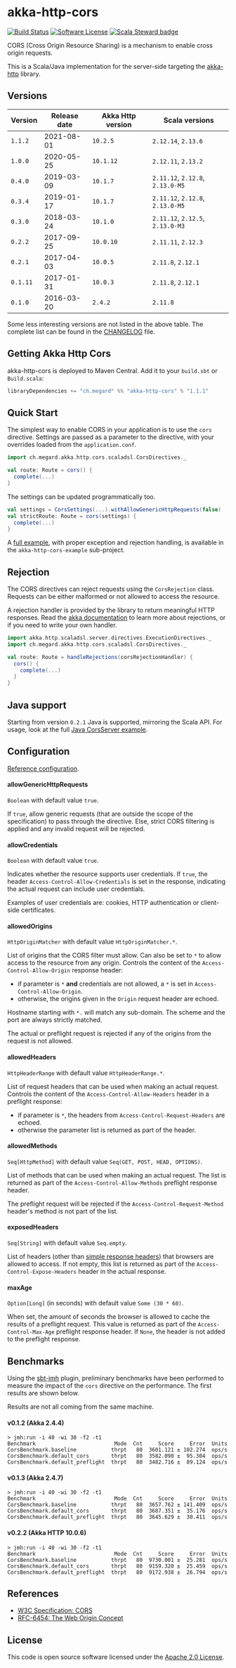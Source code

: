 # akka-http-cors

[![Build Status](https://travis-ci.org/lomigmegard/akka-http-cors.svg?branch=master&style=flat)](https://travis-ci.org/lomigmegard/akka-http-cors)
[![Software License](https://img.shields.io/badge/license-Apache%202-brightgreen.svg?style=flat)](LICENSE)
[![Scala Steward badge](https://img.shields.io/badge/Scala_Steward-helping-blue.svg?style=flat&logo=data:image/png;base64,iVBORw0KGgoAAAANSUhEUgAAAA4AAAAQCAMAAAARSr4IAAAAVFBMVEUAAACHjojlOy5NWlrKzcYRKjGFjIbp293YycuLa3pYY2LSqql4f3pCUFTgSjNodYRmcXUsPD/NTTbjRS+2jomhgnzNc223cGvZS0HaSD0XLjbaSjElhIr+AAAAAXRSTlMAQObYZgAAAHlJREFUCNdNyosOwyAIhWHAQS1Vt7a77/3fcxxdmv0xwmckutAR1nkm4ggbyEcg/wWmlGLDAA3oL50xi6fk5ffZ3E2E3QfZDCcCN2YtbEWZt+Drc6u6rlqv7Uk0LdKqqr5rk2UCRXOk0vmQKGfc94nOJyQjouF9H/wCc9gECEYfONoAAAAASUVORK5CYII=)](https://scala-steward.org)

CORS (Cross Origin Resource Sharing) is a mechanism to enable cross origin requests.

This is a Scala/Java implementation for the server-side targeting the [akka-http](https://github.com/akka/akka-http) library.

## Versions

| Version  | Release date | Akka Http version | Scala versions                   |
| -------- | ------------ | ----------------- | -------------------------------- |
| `1.1.2`  | 2021-08-01   | `10.2.5`          | `2.12.14`, `2.13.6`              |
| `1.0.0`  | 2020-05-25   | `10.1.12`         | `2.12.11`, `2.13.2`              |
| `0.4.0`  | 2019-03-09   | `10.1.7`          | `2.11.12`, `2.12.8`, `2.13.0-M5` |
| `0.3.4`  | 2019-01-17   | `10.1.7`          | `2.11.12`, `2.12.8`, `2.13.0-M5` |
| `0.3.0`  | 2018-03-24   | `10.1.0`          | `2.11.12`, `2.12.5`, `2.13.0-M3` |
| `0.2.2`  | 2017-09-25   | `10.0.10`         | `2.11.11`, `2.12.3`              |
| `0.2.1`  | 2017-04-03   | `10.0.5`          | `2.11.8`, `2.12.1`               |
| `0.1.11` | 2017-01-31   | `10.0.3`          | `2.11.8`, `2.12.1`               |
| `0.1.0`  | 2016-03-20   | `2.4.2`           | `2.11.8`                         |

Some less interesting versions are not listed in the above table. The complete list can be found in the [CHANGELOG](CHANGELOG.md) file.

## Getting Akka Http Cors
akka-http-cors is deployed to Maven Central. Add it to your `build.sbt` or `Build.scala`:
```scala
libraryDependencies += "ch.megard" %% "akka-http-cors" % "1.1.1"
```

## Quick Start
The simplest way to enable CORS in your application is to use the `cors` directive.
Settings are passed as a parameter to the directive, with your overrides loaded from the `application.conf`.

```scala
import ch.megard.akka.http.cors.scaladsl.CorsDirectives._

val route: Route = cors() {
  complete(...)
}
```

The settings can be updated programmatically too.
```scala
val settings = CorsSettings(...).withAllowGenericHttpRequests(false)
val strictRoute: Route = cors(settings) {
  complete(...)
}
```

A [full example](akka-http-cors-example/src/main/scala/ch/megard/akka/http/cors/scaladsl/CorsServer.scala), with proper exception and rejection handling, is available in the `akka-http-cors-example` sub-project. 

## Rejection
The CORS directives can reject requests using the `CorsRejection` class. Requests can be either malformed or not allowed to access the resource.

A rejection handler is provided by the library to return meaningful HTTP responses. Read the [akka documentation](http://doc.akka.io/docs/akka-http/current/scala/http/routing-dsl/rejections.html) to learn more about rejections, or if you need to write your own handler.
```scala
import akka.http.scaladsl.server.directives.ExecutionDirectives._
import ch.megard.akka.http.cors.scaladsl.CorsDirectives._

val route: Route = handleRejections(corsRejectionHandler) {
  cors() {
    complete(...)
  }
}
```

## Java support

Starting from version `0.2.1` Java is supported, mirroring the Scala API. For usage, look at the full [Java CorsServer example](akka-http-cors-example/src/main/java/ch/megard/akka/http/cors/javadsl/CorsServer.java).

## Configuration

[Reference configuration](akka-http-cors/src/main/resources/reference.conf).

#### allowGenericHttpRequests
`Boolean` with default value `true`.

If `true`, allow generic requests (that are outside the scope of the specification) to pass through the directive. Else, strict CORS filtering is applied and any invalid request will be rejected.

#### allowCredentials
`Boolean` with default value `true`.

Indicates whether the resource supports user credentials.  If `true`, the header `Access-Control-Allow-Credentials` is set in the response, indicating the actual request can include user credentials.

Examples of user credentials are: cookies, HTTP authentication or client-side certificates.

#### allowedOrigins
`HttpOriginMatcher` with default value `HttpOriginMatcher.*`.

List of origins that the CORS filter must allow. Can also be set to `*` to allow access to the resource from any origin. Controls the content of the `Access-Control-Allow-Origin` response header:
* if parameter is `*` **and** credentials are not allowed, a `*` is set in `Access-Control-Allow-Origin`.
* otherwise, the origins given in the `Origin` request header are echoed.

Hostname starting with `*.` will match any sub-domain. The scheme and the port are always strictly matched.

The actual or preflight request is rejected if any of the origins from the request is not allowed.

#### allowedHeaders
`HttpHeaderRange` with default value `HttpHeaderRange.*`.

 List of request headers that can be used when making an actual request. Controls the content of the `Access-Control-Allow-Headers` header in a preflight response:
 * if parameter is `*`, the headers from `Access-Control-Request-Headers` are echoed.
 * otherwise the parameter list is returned as part of the header.

#### allowedMethods
`Seq[HttpMethod]` with default value `Seq(GET, POST, HEAD, OPTIONS)`.

List of methods that can be used when making an actual request. The list is returned as part of the `Access-Control-Allow-Methods` preflight response header.

The preflight request will be rejected if the `Access-Control-Request-Method` header's method is not part of the list.

#### exposedHeaders
`Seq[String]` with default value `Seq.empty`.

List of headers (other than [simple response headers](https://www.w3.org/TR/cors/#simple-response-header)) that browsers are allowed to access. If not empty, this list is returned as part of the `Access-Control-Expose-Headers` header in the actual response.

#### maxAge
`Option[Long]` (in seconds) with default value `Some (30 * 60)`.

When set, the amount of seconds the browser is allowed to cache the results of a preflight request. This value is returned as part of the `Access-Control-Max-Age` preflight response header. If `None`, the header is not added to the preflight response.

## Benchmarks
Using the [sbt-jmh](https://github.com/ktoso/sbt-jmh) plugin, preliminary benchmarks have been performed to measure the impact of the `cors` directive on the performance. The first results are shown below.

Results are not all coming from the same machine.

#### v0.1.2 (Akka 2.4.4)
```
> jmh:run -i 40 -wi 30 -f2 -t1
Benchmark                         Mode  Cnt     Score     Error  Units
CorsBenchmark.baseline           thrpt   80  3601.121 ± 102.274  ops/s
CorsBenchmark.default_cors       thrpt   80  3582.090 ±  95.304  ops/s
CorsBenchmark.default_preflight  thrpt   80  3482.716 ±  89.124  ops/s
```

#### v0.1.3 (Akka 2.4.7)
```
> jmh:run -i 40 -wi 30 -f2 -t1
Benchmark                         Mode  Cnt     Score     Error  Units
CorsBenchmark.baseline           thrpt   80  3657.762 ± 141.409  ops/s
CorsBenchmark.default_cors       thrpt   80  3687.351 ±  35.176  ops/s
CorsBenchmark.default_preflight  thrpt   80  3645.629 ±  30.411  ops/s
```

#### v0.2.2 (Akka HTTP 10.0.6)
```
> jmh:run -i 40 -wi 30 -f2 -t1
Benchmark                         Mode  Cnt     Score     Error  Units
CorsBenchmark.baseline           thrpt   80  9730.001 ±  25.281  ops/s
CorsBenchmark.default_cors       thrpt   80  9159.320 ±  25.459  ops/s
CorsBenchmark.default_preflight  thrpt   80  9172.938 ±  26.794  ops/s
```

## References
- [W3C Specification: CORS](https://www.w3.org/TR/cors/)
- [RFC-6454: The Web Origin Concept](https://tools.ietf.org/html/rfc6454)

## License
This code is open source software licensed under the [Apache 2.0 License](https://www.apache.org/licenses/LICENSE-2.0.html).
